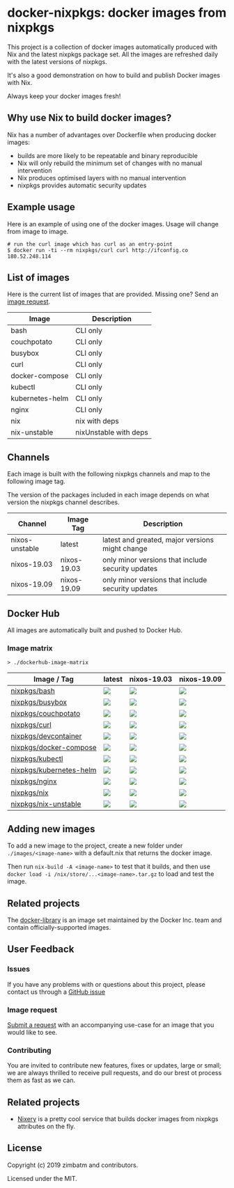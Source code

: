 # docker-nixpkgs: docker images from nixpkgs

This project is a collection of docker images automatically produced with Nix
and the latest nixpkgs package set. All the images are refreshed daily with
the latest versions of nixpkgs.

It's also a good demonstration on how to build and publish Docker images with
Nix.

Always keep your docker images fresh!

## Why use Nix to build docker images?

Nix has a number of advantages over Dockerfile when producing docker images:

* builds are more likely to be repeatable and binary reproducible
* Nix will only rebuild the minimum set of changes with no manual intervention
* Nix produces optimised layers with no manual intervention
* nixpkgs provides automatic security updates

## Example usage

Here is an example of using one of the docker images. Usage will change from
image to image.

```
# run the curl image which has curl as an entry-point
$ docker run -ti --rm nixpkgs/curl curl http://ifconfig.co
180.52.248.114
```

## List of images

Here is the current list of images that are provided. Missing one? Send an
[image request](#image-request).

| Image           | Description           |
| ---             | ---                   |
| bash            | CLI only              |
| couchpotato     | CLI only              |
| busybox         | CLI only              |
| curl            | CLI only              |
| docker-compose  | CLI only              |
| kubectl         | CLI only              |
| kubernetes-helm | CLI only              |
| nginx           | CLI only              |
| nix             | nix with deps         |
| nix-unstable    | nixUnstable with deps |

## Channels

Each image is built with the following nixpkgs channels and map to the
following image tag.

The version of the packages included in each image depends on what version the
nixpkgs channel describes.

| Channel        | Image Tag   | Description                                       |
| ---            | ---         | ---                                               |
| nixos-unstable | latest      | latest and greated, major versions might change   |
| nixos-19.03    | nixos-19.03 | only minor versions that include security updates |
| nixos-19.09    | nixos-19.09 | only minor versions that include security updates |

## Docker Hub

All images are automatically built and pushed to Docker Hub.

### Image matrix

`> ./dockerhub-image-matrix`
<!-- BEGIN mdsh -->
| Image / Tag | latest | nixos-19.03 | nixos-19.09 |
| ---         | ---    | ---         | ---         |
| [nixpkgs/bash](https://hub.docker.com/r/nixpkgs/bash) | [![](https://images.microbadger.com/badges/image/nixpkgs/bash.svg)](https://microbadger.com/images/nixpkgs/bash) | [![](https://images.microbadger.com/badges/image/nixpkgs/bash:nixos-19.03.svg)](https://microbadger.com/images/nixpkgs/bash:nixos-19.03) | [![](https://images.microbadger.com/badges/image/nixpkgs/bash:nixos-19.09.svg)](https://microbadger.com/images/nixpkgs/bash:nixos-19.09) |
| [nixpkgs/busybox](https://hub.docker.com/r/nixpkgs/busybox) | [![](https://images.microbadger.com/badges/image/nixpkgs/busybox.svg)](https://microbadger.com/images/nixpkgs/busybox) | [![](https://images.microbadger.com/badges/image/nixpkgs/busybox:nixos-19.03.svg)](https://microbadger.com/images/nixpkgs/busybox:nixos-19.03) | [![](https://images.microbadger.com/badges/image/nixpkgs/busybox:nixos-19.09.svg)](https://microbadger.com/images/nixpkgs/busybox:nixos-19.09) |
| [nixpkgs/couchpotato](https://hub.docker.com/r/nixpkgs/couchpotato) | [![](https://images.microbadger.com/badges/image/nixpkgs/couchpotato.svg)](https://microbadger.com/images/nixpkgs/couchpotato) | [![](https://images.microbadger.com/badges/image/nixpkgs/couchpotato:nixos-19.03.svg)](https://microbadger.com/images/nixpkgs/couchpotato:nixos-19.03) | [![](https://images.microbadger.com/badges/image/nixpkgs/couchpotato:nixos-19.09.svg)](https://microbadger.com/images/nixpkgs/couchpotato:nixos-19.09) |
| [nixpkgs/curl](https://hub.docker.com/r/nixpkgs/curl) | [![](https://images.microbadger.com/badges/image/nixpkgs/curl.svg)](https://microbadger.com/images/nixpkgs/curl) | [![](https://images.microbadger.com/badges/image/nixpkgs/curl:nixos-19.03.svg)](https://microbadger.com/images/nixpkgs/curl:nixos-19.03) | [![](https://images.microbadger.com/badges/image/nixpkgs/curl:nixos-19.09.svg)](https://microbadger.com/images/nixpkgs/curl:nixos-19.09) |
| [nixpkgs/devcontainer](https://hub.docker.com/r/nixpkgs/devcontainer) | [![](https://images.microbadger.com/badges/image/nixpkgs/devcontainer.svg)](https://microbadger.com/images/nixpkgs/devcontainer) | [![](https://images.microbadger.com/badges/image/nixpkgs/devcontainer:nixos-19.03.svg)](https://microbadger.com/images/nixpkgs/devcontainer:nixos-19.03) | [![](https://images.microbadger.com/badges/image/nixpkgs/devcontainer:nixos-19.09.svg)](https://microbadger.com/images/nixpkgs/devcontainer:nixos-19.09) |
| [nixpkgs/docker-compose](https://hub.docker.com/r/nixpkgs/docker-compose) | [![](https://images.microbadger.com/badges/image/nixpkgs/docker-compose.svg)](https://microbadger.com/images/nixpkgs/docker-compose) | [![](https://images.microbadger.com/badges/image/nixpkgs/docker-compose:nixos-19.03.svg)](https://microbadger.com/images/nixpkgs/docker-compose:nixos-19.03) | [![](https://images.microbadger.com/badges/image/nixpkgs/docker-compose:nixos-19.09.svg)](https://microbadger.com/images/nixpkgs/docker-compose:nixos-19.09) |
| [nixpkgs/kubectl](https://hub.docker.com/r/nixpkgs/kubectl) | [![](https://images.microbadger.com/badges/image/nixpkgs/kubectl.svg)](https://microbadger.com/images/nixpkgs/kubectl) | [![](https://images.microbadger.com/badges/image/nixpkgs/kubectl:nixos-19.03.svg)](https://microbadger.com/images/nixpkgs/kubectl:nixos-19.03) | [![](https://images.microbadger.com/badges/image/nixpkgs/kubectl:nixos-19.09.svg)](https://microbadger.com/images/nixpkgs/kubectl:nixos-19.09) |
| [nixpkgs/kubernetes-helm](https://hub.docker.com/r/nixpkgs/kubernetes-helm) | [![](https://images.microbadger.com/badges/image/nixpkgs/kubernetes-helm.svg)](https://microbadger.com/images/nixpkgs/kubernetes-helm) | [![](https://images.microbadger.com/badges/image/nixpkgs/kubernetes-helm:nixos-19.03.svg)](https://microbadger.com/images/nixpkgs/kubernetes-helm:nixos-19.03) | [![](https://images.microbadger.com/badges/image/nixpkgs/kubernetes-helm:nixos-19.09.svg)](https://microbadger.com/images/nixpkgs/kubernetes-helm:nixos-19.09) |
| [nixpkgs/nginx](https://hub.docker.com/r/nixpkgs/nginx) | [![](https://images.microbadger.com/badges/image/nixpkgs/nginx.svg)](https://microbadger.com/images/nixpkgs/nginx) | [![](https://images.microbadger.com/badges/image/nixpkgs/nginx:nixos-19.03.svg)](https://microbadger.com/images/nixpkgs/nginx:nixos-19.03) | [![](https://images.microbadger.com/badges/image/nixpkgs/nginx:nixos-19.09.svg)](https://microbadger.com/images/nixpkgs/nginx:nixos-19.09) |
| [nixpkgs/nix](https://hub.docker.com/r/nixpkgs/nix) | [![](https://images.microbadger.com/badges/image/nixpkgs/nix.svg)](https://microbadger.com/images/nixpkgs/nix) | [![](https://images.microbadger.com/badges/image/nixpkgs/nix:nixos-19.03.svg)](https://microbadger.com/images/nixpkgs/nix:nixos-19.03) | [![](https://images.microbadger.com/badges/image/nixpkgs/nix:nixos-19.09.svg)](https://microbadger.com/images/nixpkgs/nix:nixos-19.09) |
| [nixpkgs/nix-unstable](https://hub.docker.com/r/nixpkgs/nix-unstable) | [![](https://images.microbadger.com/badges/image/nixpkgs/nix-unstable.svg)](https://microbadger.com/images/nixpkgs/nix-unstable) | [![](https://images.microbadger.com/badges/image/nixpkgs/nix-unstable:nixos-19.03.svg)](https://microbadger.com/images/nixpkgs/nix-unstable:nixos-19.03) | [![](https://images.microbadger.com/badges/image/nixpkgs/nix-unstable:nixos-19.09.svg)](https://microbadger.com/images/nixpkgs/nix-unstable:nixos-19.09) |
<!-- END mdsh -->

## Adding new images

To add a new image to the project, create a new folder under
`./images/<image-name>` with a default.nix that returns the docker image.

Then run `nix-build -A <image-name>` to test that it builds, and
then use
`docker load -i /nix/store/...<image-name>.tar.gz` to load and test the image.

## Related projects

The [docker-library](https://github.com/docker-library/official-images#readme)
is an image set maintained by the Docker Inc. team and contain
officially-supported images.

## User Feedback

### Issues

If you have any problems with or questions about this project, please contact
us through a [GitHub issue](https://github.com/nix-community/docker-nixpkgs/issues/new)

### Image request

[Submit a request](https://github.com/nix-community/docker-nixpkgs/issues/new)
with an accompanying use-case for an image that you would like to see.

### Contributing

You are invited to contribute new features, fixes or updates, large or small;
we are always thrilled to receive pull requests, and do our brest ot process
them as fast as we can.

## Related projects

* [Nixery](https://nixery.dev/) is a pretty cool service that builds docker
  images from nixpkgs attributes on the fly.

## License

Copyright (c) 2019 zimbatm and contributors.

Licensed under the MIT.
